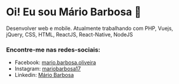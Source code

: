 # Oi! Eu sou Mário Barbosa 👋
Desenvolver web e mobile. Atualmente trabalhando com PHP, Vuejs, jQuery, CSS, HTML, ReactJS, React-Native, NodeJS

### Encontre-me nas redes-sociais:
* Facebook: [mario.barbosa.oliveira](https://www.facebook.com/mario.barbosa.oliveira/)
* Instagram: [mariobarbosa17](https://www.instagram.com/mariobarbosa17/)
* Linkedin: [Mário Barbosa](https://www.linkedin.com/in/mário-barbosa-3828371ab/)
